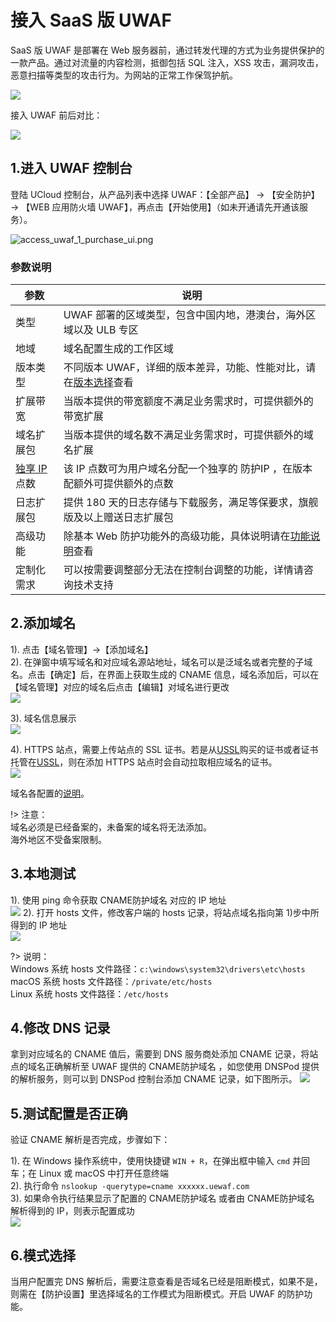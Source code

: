 # 接入 SaaS 版 UWAF

SaaS 版 UWAF 是部署在 Web 服务器前，通过转发代理的方式为业务提供保护的一款产品。通过对流量的内容检测，抵御包括 SQL 注入，XSS 攻击，漏洞攻击，恶意扫描等类型的攻击行为。为网站的正常工作保驾护航。

![](/images/15970482393080.jpg)

接入 UWAF 前后对比：

![](/images/15970482669463.jpg)

## 1.进入 UWAF 控制台

登陆 UCloud 控制台，从产品列表中选择 UWAF：【全部产品】 -> 【安全防护】 -> 【WEB 应用防火墙 UWAF】，再点击【开始使用】（如未开通请先开通该服务）。

![access_uwaf_1_purchase_ui.png](/images/access_uwaf_1_purchase_ui.png)

### 参数说明

| 参数                                                             | 说明                                                                                                    |
| ---------------------------------------------------------------- | ------------------------------------------------------------------------------------------------------- |
| 类型                                                             | UWAF 部署的区域类型，包含中国内地，港澳台，海外区域以及 ULB 专区                                        |
| 地域                                                             | 域名配置生成的工作区域                                                                                  |
| 版本类型                                                         | 不同版本 UWAF，详细的版本差异，功能、性能对比，请在[版本选择](/uewaf/steer/Version_selection)查看       |
| 扩展带宽                                                         | 当版本提供的带宽额度不满足业务需求时，可提供额外的带宽扩展                                              |
| 域名扩展包                                                       | 当版本提供的域名数不满足业务需求时，可提供额外的域名扩展                                                |
| [独享 IP](/uewaf/features/domain/Domain_set?id=exclusive-ip)点数 | 该 IP 点数可为用户域名分配一个独享的 防护IP ，在版本配额外可提供额外的点数                             |
| 日志扩展包                                                       | 提供 180 天的日志存储与下载服务，满足等保要求，旗舰版及以上赠送日志扩展包                               |
| 高级功能                                                         | 除基本 Web 防护功能外的高级功能，具体说明请在[功能说明](/uewaf/steer/Version_selection?id=功能说明)查看 |
| 定制化需求                                                       | 可以按需要调整部分无法在控制台调整的功能，详情请咨询技术支持                                            |

<!--|IPv6|IPV6扩展包，开启后，添加域名时可额外部署到IPv6区域以提供IPv6访问|-->

## 2.添加域名

1). 点击【域名管理】->【添加域名】  
2). 在弹窗中填写域名和对应域名源站地址，域名可以是泛域名或者完整的子域名。点击【确定】后，在界面上获取生成的 CNAME 信息，域名添加后，可以在【域名管理】对应的域名后点击【编辑】对域名进行更改  
![](/images/16062909081477.jpg)

3). 域名信息展示  
![](/images/15970491668107.jpg)

4). HTTPS 站点，需要上传站点的 SSL 证书。若是从[USSL](/ussl/operate/buy)购买的证书或者证书托管在[USSL](/ussl/operate/upload)，则在添加 HTTPS 站点时会自动拉取相应域名的证书。  
![](/images/16062908633019.jpg)

域名各配置的[说明](/uewaf/features/domian/Domain_set.md?id=parameter-1)。

!> 注意：  
域名必须是已经备案的，未备案的域名将无法添加。  
海外地区不受备案限制。

## 3.本地测试

1). 使用 ping 命令获取 CNAME防护域名 对应的 IP 地址  
![](/images/16062912982683.jpeg)
2). 打开 hosts 文件，修改客户端的 hosts 记录，将站点域名指向第 1)步中所得到的 IP 地址  
![](/images/16062913664718.jpeg)

?> 说明：  
Windows 系统 hosts 文件路径：`c:\windows\system32\drivers\etc\hosts`  
macOS 系统 hosts 文件路径：`/private/etc/hosts`  
Linux 系统 hosts 文件路径：`/etc/hosts`

## 4.修改 DNS 记录

拿到对应域名的 CNAME 值后，需要到 DNS 服务商处添加 CNAME 记录，将站点的域名正确解析至 UWAF 提供的 CNAME防护域名 ，如您使用 DNSPod 提供的解析服务，则可以到 DNSPod 控制台添加 CNAME 记录，如下图所示。
![](/images/16062914733087.jpg)

## 5.测试配置是否正确

验证 CNAME 解析是否完成，步骤如下：

1). 在 Windows 操作系统中，使用快捷键 `WIN + R`，在弹出框中输入 `cmd` 并回车；在 Linux 或 macOS 中打开任意终端  
2). 执行命令 `nslookup -querytype=cname xxxxxx.uewaf.com`  
3). 如果命令执行结果显示了配置的 CNAME防护域名 或者由 CNAME防护域名 解析得到的 IP，则表示配置成功  
![](/images/15970493399116.jpg)

## 6.模式选择

当用户配置完 DNS 解析后，需要注意查看是否域名已经是阻断模式，如果不是，则需在【防护设置】里选择域名的工作模式为阻断模式。开启 UWAF 的防护功能。

